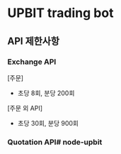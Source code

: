 # UPBIT trading bot

## API 제한사항

### Exchange API
[주문]
- 초당 8회, 분당 200회

[주문 외 API]
- 초당 30회, 분당 900회

### Quotation API# node-upbit

